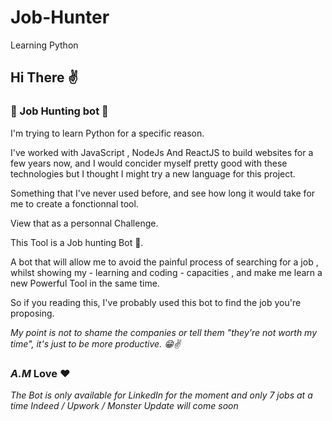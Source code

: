 # Job-Hunter

Learning Python

## Hi There ✌️

### 🤖 Job Hunting bot 🎯

I'm trying to learn Python for a specific reason.

I've worked with JavaScript , NodeJs And ReactJS to build websites for a few years now, and I would concider myself pretty good with these technologies but I thought I might try a new language for this project.

Something that I've never used before, and see how long it would take for me to create a fonctionnal tool.

View that as a personnal Challenge.

This Tool is a Job hunting Bot 🤖.

A bot that will allow me to avoid the painful process of searching for a job , whilst showing my - learning and coding - capacities , and make me learn a new Powerful Tool in the same time.

So if you reading this, I've probably used this bot to find the job you're proposing.

_My point is not to shame the companies or tell them "they're not worth my time", it's just to be more productive. 😁✌️_

### _A.M_ Love ❤️

_The Bot is only available for LinkedIn for the moment and only 7 jobs at a time_
_Indeed / Upwork / Monster Update will come soon_
